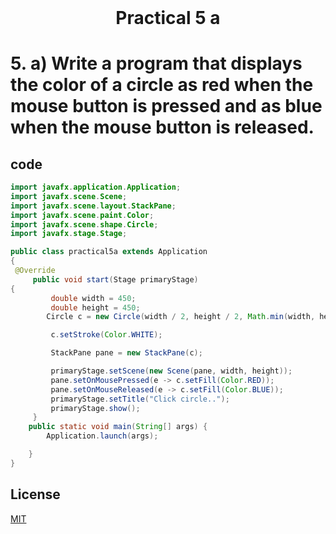 <h1 align="center" style="margin-top: 0px;"> Practical 5 a </h1> 

# 5. 	a) Write a program that displays the color of a circle as red when the mouse button  is pressed and as blue when the mouse button is released.

## code

```java
import javafx.application.Application;
import javafx.scene.Scene;
import javafx.scene.layout.StackPane;
import javafx.scene.paint.Color;
import javafx.scene.shape.Circle;
import javafx.stage.Stage;

public class practical5a extends Application 
{
 @Override
     public void start(Stage primaryStage) 
{
         double width = 450;
         double height = 450;
        Circle c = new Circle(width / 2, height / 2, Math.min(width, height) / 10, Color.BLUE);

         c.setStroke(Color.WHITE);

         StackPane pane = new StackPane(c);

         primaryStage.setScene(new Scene(pane, width, height));
         pane.setOnMousePressed(e -> c.setFill(Color.RED));
         pane.setOnMouseReleased(e -> c.setFill(Color.BLUE));
         primaryStage.setTitle("Click circle..");
         primaryStage.show();
     }
    public static void main(String[] args) {
        Application.launch(args);

    }
}
```

## License
[MIT](https://hiren14.github.io/java_lab_050/LICENSE)
